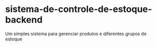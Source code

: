 # sistema-de-controle-de-estoque-backend
Um simples sistema para gerenciar produtos e  diferentes grupos de estoque
